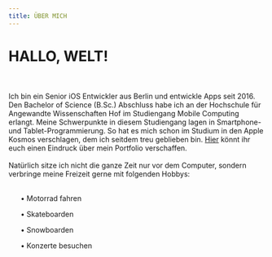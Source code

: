 ```yaml
---
title: ÜBER MICH
---
```


# HALLO, WELT!
<br></br>
Ich bin ein Senior iOS Entwickler aus Berlin und entwickle Apps seit 2016. Den Bachelor of Science (B.Sc.) Abschluss habe ich an der Hochschule für Angewandte Wissenschaften Hof im Studiengang Mobile Computing erlangt. Meine Schwerpunkte in diesem Studiengang lagen in Smartphone- und Tablet-Programmierung. So hat es mich schon im Studium in den Apple Kosmos verschlagen, dem ich seitdem treu geblieben bin. [Hier](https://erolburak.me/de/portfolio) könnt ihr euch einen Eindruck über mein Portfolio verschaffen.
<br></br>
Natürlich sitze ich nicht die ganze Zeit nur vor dem Computer, sondern verbringe meine Freizeit gerne mit folgenden Hobbys:
<br></br>
<ul class="ul-content">
    <p>• Motorrad fahren</p>
    <p>• Skateboarden</p>
    <p>• Snowboarden</p>
    <p>• Konzerte besuchen</p>
</ul>
<footer id="year"></footer>
<script src="/resources/setYear.js"></script>
